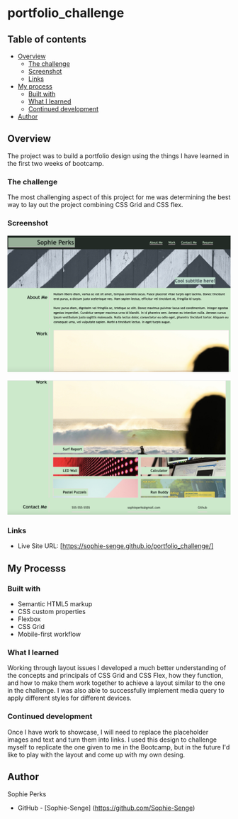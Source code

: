# portfolio_challenge

## Table of contents

- [Overview](#overview)
  - [The challenge](#the-challenge)
  - [Screenshot](#screenshot)
  - [Links](#links)
- [My process](#my-process)
  - [Built with](#built-with)
  - [What I learned](#what-i-learned)
  - [Continued development](#continued-development)
- [Author](#author)


## Overview

The project was to build a portfolio design using the things I have learned in the first two weeks of bootcamp. 

### The challenge

The most challenging aspect of this project for me was determining the best way to lay out the project combining CSS Grid and CSS flex.

### Screenshot
![alt text](./images/Screen%20Shot%202022-12-04%20at%2012.47.20%20PM.png)

![alt text](./images/Screen%20Shot%202022-12-04%20at%2012.47.31%20PM.png)

### Links
- Live Site URL: [https://sophie-senge.github.io/portfolio_challenge/]

## My Processs
### Built with

- Semantic HTML5 markup
- CSS custom properties
- Flexbox
- CSS Grid
- Mobile-first workflow

### What I learned

Working through layout issues I developed a much better understanding of the concepts and principals of CSS Grid and CSS Flex, how they function, and how to make them work together to achieve a layout similar to the one in the challenge. I was also able to successfully implement media query to apply different styles for different devices.


### Continued development

Once I have work to showcase, I will need to replace the placeholder images and text and turn them into links. I used this design to challenge myself to replicate the one given to me in the Bootcamp, but in the future I'd like to play with the layout and come up with my own desing.


## Author
  Sophie Perks
- GitHub - [Sophie-Senge] (https://github.com/Sophie-Senge)